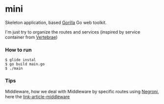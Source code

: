 # mini
Skeleton application, based [Gorilla] Go web toolkit.

I'm just try to organize the routes and services (inspired by service container from [Vertebrae])

### How to run
```
$ glide instal
$ go build main.go
$ ./main
```

### Tips
Middleware, how we deal with Middleware by specific routes using [Negroni], here the [link-article-middleware]

[Gorilla]: <http://www.gorillatoolkit.org/>
[Vertebrae]: <https://github.com/EwanValentine/Vertebrae>
[Negroni]: <https://github.com/urfave/negroni>
[link-article-middleware]: <https://www.calhoun.io/route-specific-middleware/>

